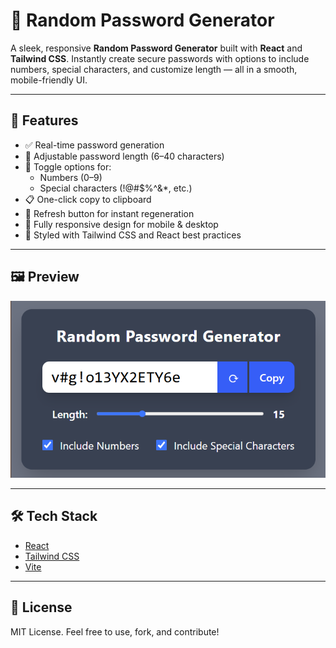 # 🔐 Random Password Generator

A sleek, responsive **Random Password Generator** built with **React** and **Tailwind CSS**. Instantly create secure passwords with options to include numbers, special characters, and customize length — all in a smooth, mobile-friendly UI.

---

## 🚀 Features

- ✅ Real-time password generation
- 🔢 Adjustable password length (6–40 characters)
- 🔣 Toggle options for:
  - Numbers (0–9)
  - Special characters (!@#$%^&*, etc.)
- 📋 One-click copy to clipboard
- 🔁 Refresh button for instant regeneration
- 📱 Fully responsive design for mobile & desktop
- 🎨 Styled with Tailwind CSS and React best practices

---

## 🖼️ Preview

![App Screenshot](./screenshot1.png)

---

## 🛠️ Tech Stack

- [React](https://reactjs.org/)
- [Tailwind CSS](https://tailwindcss.com/)
- [Vite](https://vitejs.dev/)

---

## 📄 License
MIT License. Feel free to use, fork, and contribute!